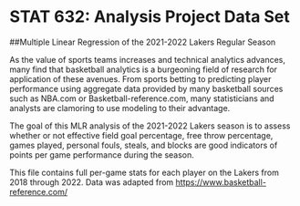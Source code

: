 # STAT 632: Analysis Project Data Set
##Multiple Linear Regression of the 2021-2022 Lakers Regular Season

As the value of sports teams increases and technical analytics advances, many find that basketball analytics is a burgeoning field of research for application of these avenues. From sports betting to predicting player performance using aggregate data provided by many basketball sources such as NBA.com or Basketball-reference.com, many statisticians and analysts are clamoring to use modeling to their advantage.

The goal of this MLR analysis of the 2021-2022 Lakers season is to assess whether or not effective field goal percentage, free throw percentage, games played, personal fouls, steals, and blocks are good indicators of points per game performance during the season.

This file contains full per-game stats for each player on the Lakers from 2018 through 2022. 
Data was adapted from https://www.basketball-reference.com/
